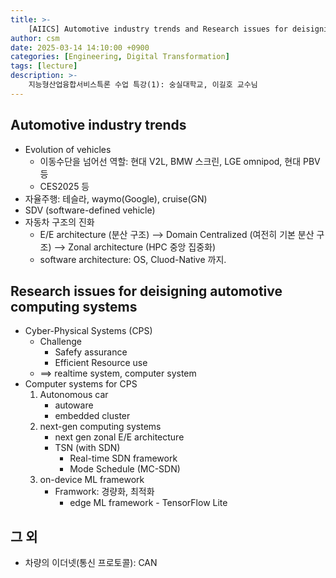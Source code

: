 ```yaml
---
title: >-
    [AIICS] Automotive industry trends and Research issues for deisigning automotive computing systems
author: csm
date: 2025-03-14 14:10:00 +0900
categories: [Engineering, Digital Transformation]
tags: [lecture]
description: >-
    지능형산업융합서비스특론 수업 특강(1): 숭실대학교, 이길호 교수님
---
```


## Automotive industry trends
- Evolution of vehicles
    - 이동수단을 넘어선 역할: 현대 V2L, BMW 스크린, LGE omnipod, 현대 PBV 등
    - CES2025 등
- 자율주행: 테슬라, waymo(Google), cruise(GN)
- SDV (software-defined vehicle)
- 자동차 구조의 진화
    - E/E architecture (분산 구조) ⟶ Domain Centralized (여전히 기본 분산 구조) ⟶ Zonal architecture (HPC 중앙 집중화)
    - software architecture: OS, Cluod-Native 까지.

## Research issues for deisigning automotive computing systems
- Cyber-Physical Systems (CPS)
    - Challenge
        - Safefy assurance
        - Efficient Resource use
    - ⟹ realtime system, computer system
- Computer systems for CPS
    1. Autonomous car
        - autoware
        - embedded cluster
    2. next-gen computing systems
        - next gen zonal E/E architecture
        - TSN (with SDN)
            - Real-time SDN framework
            - Mode Schedule (MC-SDN)
    3. on-device ML framework
        - Framwork: 경량화, 최적화
            - edge ML framework - TensorFlow Lite

## 그 외
- 차량의 이더넷(통신 프로토콜): CAN

